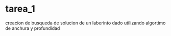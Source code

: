 # tarea_1
creacion de busqueda de solucion de un laberinto dado utilizando algortimo de anchura y profundidad

